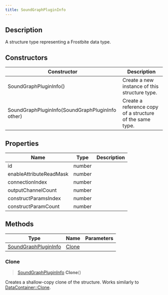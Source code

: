 ```yaml
---
title: SoundGraphPluginInfo
---
```

## Description

A structure type representing a Frostbite data type.

## Constructors

| Constructor                                      | Description                                              |
| ------------------------------------------------ | -------------------------------------------------------- |
| SoundGraphPluginInfo()                           | Create a new instance of this structure type.            |
| SoundGraphPluginInfo(SoundGraphPluginInfo other) | Create a reference copy of a structure of the same type. |

## Properties

| Name                    | Type   | Description |
| ----------------------- | ------ | ----------- |
| id                      | number |             |
| enableAttributeReadMask | number |             |
| connectionIndex         | number |             |
| outputChannelCount      | number |             |
| constructParamsIndex    | number |             |
| constructParamCount     | number |             |

## Methods

| Type                                         | Name            | Parameters |
| -------------------------------------------- | --------------- | ---------- |
| [SoundGraphPluginInfo](SoundGraphPluginInfo) | [Clone](#clone) |            |

### Clone

> [SoundGraphPluginInfo](SoundGraphPluginInfo) **Clone**()

Creates a shallow-copy clone of the structure. Works similarly to [DataContainer::Clone](/vext/ref/shared/class/datacontainer#clone).
